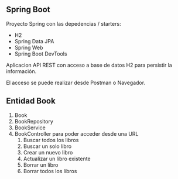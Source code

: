 ## Spring Boot

Proyecto Spring con las depedencias / starters:
* H2 
* Spring Data JPA
* Spring Web
* Spring Boot DevTools

Aplicacion API REST con acceso a base de datos H2 para persistir la información.

El acceso se puede realizar desde Postman o Navegador.

## Entidad Book

1. Book
2. BookRepository
3. BookService
4. BookController para poder acceder desde una URL
   1. Buscar todos los libros
   2. Buscar un solo libro
   3. Crear un nuevo libro
   4. Actualizar un libro existente
   5. Borrar un libro
   6. Borrar todos los libros